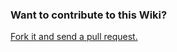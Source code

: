 ### Want to contribute to this Wiki?

[Fork it and send a pull request.](https://github.com/LaunchCodeEducation/intro-to-professional-web-dev-wiki)
